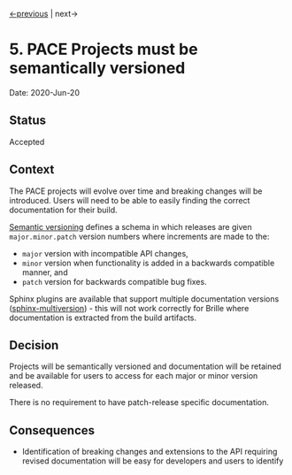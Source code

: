 [<-previous](0004-pace-documentation-link-to-projects.md) | next->

# 5. PACE Projects must be semantically versioned

Date: 2020-Jun-20

## Status

Accepted

## Context

The PACE projects will evolve over time and breaking changes will be introduced. Users will need to be able to easily finding the correct documentation for their build.

[Semantic versioning](https://semver.org/) defines a schema in which releases are given `major.minor.patch` version numbers where increments are made to the:
- `major` version with incompatible API changes,
- `minor` version when functionality is added in a backwards compatible manner, and
- `patch` version for backwards compatible bug fixes.

Sphinx plugins are available that support multiple documentation versions ([sphinx-multiversion](https://pypi.org/project/sphinx-multiversion/)) - this will not work correctly for Brille where documentation is extracted from the build artifacts.

## Decision

Projects will be semantically versioned and documentation will be retained and be available for users to access for each major or minor version released. 

There is no requirement to have patch-release specific documentation. 

## Consequences

- Identification of breaking changes and extensions to the API requiring revised documentation will be easy for developers and users to identify

